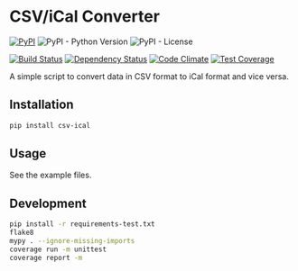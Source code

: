 # CSV/iCal Converter

[![PyPI](https://img.shields.io/pypi/v/csv-ical)](https://pypi.org/project/csv-ical/)
![PyPI - Python Version](https://img.shields.io/pypi/pyversions/csv-ical)
![PyPI - License](https://img.shields.io/pypi/l/csv-ical)

[![Build Status](https://drone.albertyw.com/api/badges/albertyw/csv-ical/status.svg)](https://drone.albertyw.com/albertyw/csv-ical)
[![Dependency Status](https://pyup.io/repos/github/albertyw/csv-ical/shield.svg)](https://pyup.io/repos/github/albertyw/csv-ical/)
[![Code Climate](https://codeclimate.com/github/albertyw/csv-ical/badges/gpa.svg)](https://codeclimate.com/github/albertyw/csv-ical)
[![Test Coverage](https://codeclimate.com/github/albertyw/csv-ical/badges/coverage.svg)](https://codeclimate.com/github/albertyw/csv-ical/coverage)

A simple script to convert data in CSV format to iCal format and vice
versa.

## Installation

```bash
pip install csv-ical
```

## Usage

See the example files.

## Development

```bash
pip install -r requirements-test.txt
flake8
mypy . --ignore-missing-imports
coverage run -m unittest
coverage report -m
```
